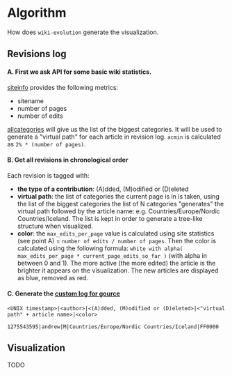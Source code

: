 Algorithm
=========

How does `wiki-evolution` generate the visualization.

## Revisions log

#### A. First we ask API for some basic wiki statistics.

[siteinfo](http://nordycka.wikia.com/api.php?action=query&meta=siteinfo&siprop=general|statistics) provides the following metrics:

* sitename
* number of pages
* number of edits

[allcategories](http://nordycka.wikia.com/api.php?action=query&list=allcategories&acprop=size&acmin=200&aclimit=500)
will give us the list of the biggest categories. It will be used to generate a "virtual path" for each article in
revision log. `acmin` is calculated as `2% * (number of pages)`.

#### B. Get all revisions in chronological order

Each revision is tagged with:

* **the type of a contribution**: (A)dded, (M)odified or (D)eleted
* **virtual path**: the list of categories the current page is in is taken, using the list of the biggest categories the list of N categories "generates" the virtual path followed by the article name: e.g. Countries/Europe/Nordic Countries/Iceland. The list is kept in order to generate a tree-like structure when visualized.
* **color**: the `max_edits_per_page` value is calculated using site statistics (see point A) = `number of edits / number of pages`. Then the color is calculated using the following formula: `white with alpha( max_edits_per_page * current_page_edits_so_far )` (with alpha in between 0 and 1). The more active (the more edited) the article is the brighter it appears on the visualization. The new articles are displayed as blue, removed as red.

#### C. Generate the [custom log for gource](https://code.google.com/p/gource/wiki/CustomLogFormat)

```
<UNIX timestamp>|<author>|<(A)dded, (M)odified or (D)eleted>|<"virtual path" + article name>|<color>
```

```
1275543595|andrew|M|Countries/Europe/Nordic Countries/Iceland|FF0000
```

## Visualization

TODO
